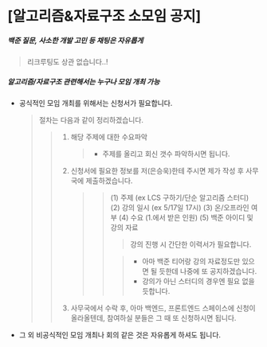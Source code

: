 # [알고리즘&자료구조 소모임 공지]

##### 백준 질문, 사소한 개발 고민 등 채팅은 자유롭게

> 리크루팅도 상관 없습니다..!

##### 알고리즘/자료구조 관련해서는 누구나 모임 개최 가능

- 공식적인 모임 개최를 위해서는 신청서가 필요합니다.
  > 절차는 다음과 같이 정리하겠습니다.
  >
  > > 1. 해당 주제에 대한 수요파악
  > >    > - 주제를 올리고 회신 갯수 파악하시면 됩니다.
  > > 2. 신청서에 필요한 정보를 저(은승욱)한테 주시면 제가 작성 후 사무국에 제출하겠습니다.
  > >    > > (1) 주제 (ex LCS 구하기/단순 알고리즘 스터디)
  > >    > > (2) 강의 일시 (ex 5/17일 17시)
  > >    > > (3) 온/오프라인 여부
  > >    > > (4) 수요 (1.에서 받은 인원)
  > >    > > (5) 백준 아이디 및 강의 자료
  > >    > >
  > >    > > > 강의 진행 시 간단한 이력서가 필요합니다.
  > >    > >
  > >    > > > - 아마 백준 티어랑 강의 자료정도만 있으면 될 듯한데 나중에 또 공지하겠습니다.
  > >    > > > - 강의가 아닌 스터디의 경우엔 필요 없을 듯합니다.
  > > 3. 사무국에서 수락 후, 아마 백엔드, 프론트엔드 스페이스에 신청이 올라올텐데, 참여하실 분들은 그 때 또 신청하시면 됩니다.
- 그 외 비공식적인 모임 개최나 회의 같은 것은 자유롭게 하셔도 됩니다.
